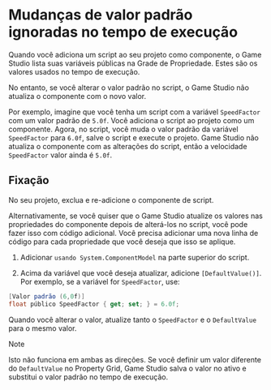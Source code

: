 # Mudanças de valor padrão ignoradas no tempo de execução

Quando você adiciona um script ao seu projeto como componente, o Game Studio lista suas variáveis públicas na Grade de Propriedade. Estes são os valores usados no tempo de execução.

No entanto, se você alterar o valor padrão no script, o Game Studio não atualiza o componente com o novo valor.

Por exemplo, imagine que você tenha um script com a variável `SpeedFactor` com um valor padrão de `5.0f`. Você adiciona o script ao projeto como um componente. Agora, no script, você muda o valor padrão da variável `SpeedFactor` para `6.0f`, salve o script e execute o projeto. Game Studio não atualiza o componente com as alterações do script, então a velocidade `SpeedFactor` valor ainda é `5.0f`.

## Fixação

No seu projeto, exclua e re-adicione o componente de script.

Alternativamente, se você quiser que o Game Studio atualize os valores nas propriedades do componente depois de alterá-los no script, você pode fazer isso com código adicional. Você precisa adicionar uma nova linha de código para cada propriedade que você deseja que isso se aplique.

1. Adicionar `usando System.ComponentModel` na parte superior do script.

2. Acima da variável que você deseja atualizar, adicione ``[DefaultValue()]``. Por exemplo, se a variável for `SpeedFactor`, use:

```cs
[Valor padrão (6,0f)]
float público SpeedFactor { get; set; } = 6.0f;
```

Quando você alterar o valor, atualize tanto o `SpeedFactor` e o `DefaultValue` para o mesmo valor.

> [!Note]
> Isto não funciona em ambas as direções. Se você definir um valor diferente do `DefaultValue` no Property Grid, Game Studio salva o valor no ativo e substitui o valor padrão no tempo de execução.
